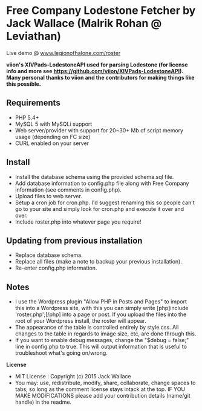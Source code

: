 # Free Company Lodestone Fetcher by Jack Wallace (Malrik Rohan @ Leviathan)
Live demo @ www.legionofhalone.com/roster

**viion's XIVPads-LodestoneAPI used for parsing Lodestone (for license info and more see https://github.com/viion/XIVPads-LodestoneAPI).**
**Many personal thanks to viion and the contributors for making things like this possible.**


## Requirements

- PHP 5.4+
- MySQL 5 with MySQLi support
- Web server/provider with support for 20~30+ Mb of script memory usage (depending on FC size)
- CURL enabled on your server

## Install

- Install the database schema using the provided schema.sql file.
- Add database information to config.php file along with Free Company information (see comments in config.php).
- Upload files to web server.
- Setup a cron job for cron.php. I'd suggest renaming this so people can't go to your site and simply look for cron.php and execute it over and over.
- Include roster.php into whatever page you require!

## Updating from previous installation

- Replace database schema.
- Replace all files (make a note to backup your previous installation).
- Re-enter config.php information.

## Notes

- I use the Wordpress plugin "Allow PHP in Posts and Pages" to import this into a Wordpress site, with this you can simply write [php]include 'roster.php';[/php] into a page or post. If you upload the files into the root of your Wordpress install, the roster will appear.
- The appearance of the table is controlled entirely by style.css. All changes to the table in regards to image size, etc, are done through this.
- If you want to enable debug messages, change the "$debug = false;" line in config.php to true. This will output information that is useful to troubleshoot what's going on/wrong.

**License**
- MIT License : Copyright (c) 2015 Jack Wallace
- You may: use, redistribute, modify, share, collaborate, change spaces to tabs, so long as the comment license stays intack at the top. IF YOU MAKE MODIFICATIONS please add your contribution details (name/git handle) in the readme.